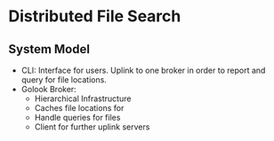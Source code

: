 # Distributed File Search # 

## System Model ##

* CLI: Interface for users. Uplink to one broker in order to report and query for file locations.
* Golook Broker: 
    * Hierarchical Infrastructure
    * Caches file locations for
    * Handle queries for files
    * Client for further uplink servers